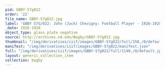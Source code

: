 ```yaml
---
pid: GBBY-57g022
order: '22'
file_name: GBBY-57g022.jpg
label: 'GBBY 57G/022: John (Jack) Chevigny: Football Player - 1926-1928'
_date: 1926-1928
object_type: glass plate negative
source: http://archives.nd.edu/Bagby/GBBY-57g022.jpg
thumbnail: "/img/derivatives/iiif/images/GBBY-57g022/full/250,/0/default.jpg"
manifest: "/img/derivatives/iiif/images/GBBY-57g022/manifest.json"
full: "/img/derivatives/iiif/images/GBBY-57g022/full/1140,/0/default.jpg"
layout: generic_collection_item
collection: bagby
---
```

